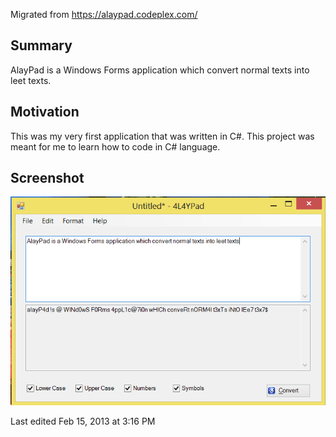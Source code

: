 Migrated from https://alaypad.codeplex.com/


## Summary
AlayPad is a Windows Forms application which convert normal texts into leet texts. 

## Motivation
This was my very first application that was written in C#. This project was meant for me to learn how to code in C# language.

## Screenshot
![AlayPad](/alaypad.png)


Last edited Feb 15, 2013 at 3:16 PM
